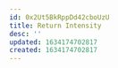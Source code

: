 ```yaml
---
id: 0x2Ut5BkRppDd42cboUzU
title: Return Intensity
desc: ''
updated: 1634174702817
created: 1634174702817
---
```


